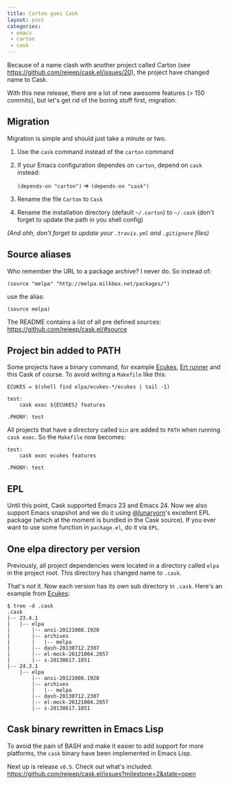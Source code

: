 ```yaml
---
title: Carton goes Cask
layout: post
categories:
 - emacs
 - carton
 - cask
---
```


Because of a name clash with another project called Carton (see
https://github.com/rejeep/cask.el/issues/20), the project have
changed name to Cask.

With this new release, there are a lot of new awesome features (> 150
commits), but let's get rid of the boring stuff first, migration.

## Migration

Migration is simple and should just take a minute or two.

1. Use the `cask` command instead of the `carton` command
2. If your Emacs configuration dependes on `carton`, depend on `cask` instead:

   `(depends-on "carton")` => `(depends-on "cask")`

3. Rename the file `Carton` to `Cask`
4. Rename the installation directory (default `~/.carton`) to `~/.cask` (don't forget to update the path in you shell config)

_(And ohh, don't forget to update your `.travis.yml` and `.gitignore` files)_

## Source aliases

Who remember the URL to a package archive? I never do. So instead of:

    (source "melpa" "http://melpa.milkbox.net/packages/")

use the alias:

    (source melpa)

The README contains a list of all pre defined sources: https://github.com/rejeep/cask.el/#source

## Project bin added to PATH

Some projects have a binary command, for example
[Ecukes](https://github.com/rejeep/ecukes),
[Ert runner](https://github.com/rejeep/ert-runner) and this Cask of
course. To avoid writing a `Makefile` like this:

    ECUKES = $(shell find elpa/ecukes-*/ecukes | tail -1)

    test:
        cask exec ${ECUKES} features

    .PHONY: test

All projects that have a directory called `bin` are added to `PATH`
when running `cask exec`. So the `Makefile` now becomes:

    test:
        cask exec ecukes features

    .PHONY: test


## EPL

Until this point, Cask supported Emacs 23 and Emacs 24. Now we also
support Emacs snapshot and we do it using
[@lunaryorn](https://github.com/lunaryorn)'s excellent EPL package
(which at the moment is bundled in the Cask source). If you ever want
to use some function in `package.el`, do it via `EPL`.

## One elpa directory per version

Previously, all project dependencies were located in a directory
called `elpa` in the project root. This directory has changed name to
`.cask`.

That's not it. Now each version has its own sub directory in
`.cask`. Here's an example from [Ecukes](http://ecukes.info):

    $ tree -d .cask
    .cask
    |-- 23.4.1
    |   |-- elpa
    |       |-- ansi-20121008.1920
    |       |-- archives
    |       |   |-- melpa
    |       |-- dash-20130712.2307
    |       |-- el-mock-20121004.2057
    |       |-- s-20130617.1851
    |-- 24.3.1
        |-- elpa
            |-- ansi-20121008.1920
            |-- archives
            |   |-- melpa
            |-- dash-20130712.2307
            |-- el-mock-20121004.2057
            |-- s-20130617.1851

## Cask binary rewritten in Emacs Lisp

To avoid the pain of BASH and make it easier to add support for more
platforms, the `cask` binary have been implemented in Emacs Lisp.

Next up is release `v0.5`. Check out what's included:
https://github.com/rejeep/cask.el/issues?milestone=2&state=open
